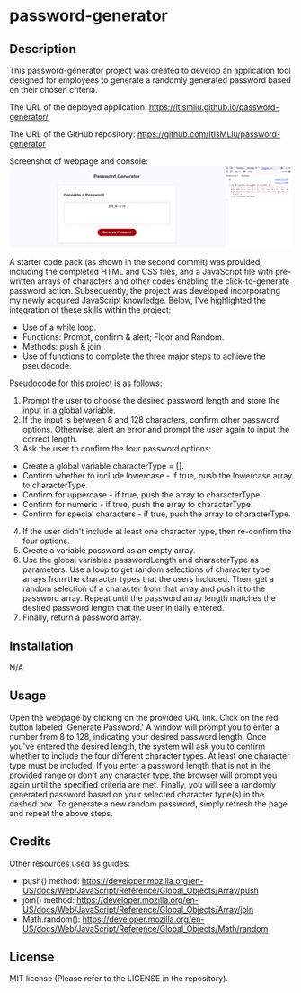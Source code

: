 # password-generator

## Description 
This password-generator project was created to develop an application tool designed for employees to generate a randomly generated password based on their chosen criteria.

The URL of the deployed application: https://itismliu.github.io/password-generator/

The URL of the GitHub repository: https://github.com/ItIsMLiu/password-generator

Screenshot of webpage and console:
![alt text](./assets/images/screencapture1.png)

A starter code pack (as shown in the second commit) was provided, including the completed HTML and CSS files, and a JavaScript file with pre-written arrays of characters and other codes enabling the click-to-generate password action. Subsequently, the project was developed incorporating my newly acquired JavaScript knowledge. Below, I've highlighted the integration of these skills within the project:

- Use of a while loop.
- Functions: Prompt, confirm & alert; Floor and Random.
- Methods: push & join.
- Use of functions to complete the three major steps to achieve the pseudocode.

Pseudocode for this project is as follows:

1. Prompt the user to choose the desired password length and store the input in a global variable.
2. If the input is between 8 and 128 characters, confirm other password options. Otherwise, alert an error and prompt the user again to input the correct length.
3. Ask the user to confirm the four password options:
- Create a global variable characterType = [].
- Confirm whether to include lowercase - if true, push the lowercase array to characterType.
- Confirm for uppercase - if true, push the array to characterType.
- Confirm for numeric - if true, push the array to characterType.
- Confirm for special characters - if true, push the array to characterType.
4. If the user didn't include at least one character type, then re-confirm the four options.
5. Create a variable password as an empty array.
6. Use the global variables passwordLength and characterType as parameters. Use a loop to get random selections of character type arrays from the character types that the users included. Then, get a random selection of a character from that array and push it to the password array. Repeat until the password array length matches the desired password length that the user initially entered.
7. Finally, return a password array.

## Installation

N/A

## Usage 

Open the webpage by clicking on the provided URL link. Click on the red button labeled 'Generate Password.' A window will prompt you to enter a number from 8 to 128, indicating your desired password length. Once you've entered the desired length, the system will ask you to confirm whether to include the four different character types. At least one character type must be included. If you enter a password length that is not in the provided range or don't any character type, the browser will prompt you again until the specified criteria are met. Finally, you will see a randomly generated password based on your selected character type(s) in the dashed box. To generate a new random password, simply refresh the page and repeat the above steps.

## Credits

Other resources used as guides:
- push() method: https://developer.mozilla.org/en-US/docs/Web/JavaScript/Reference/Global_Objects/Array/push
- join() method: https://developer.mozilla.org/en-US/docs/Web/JavaScript/Reference/Global_Objects/Array/join
- Math.random(): https://developer.mozilla.org/en-US/docs/Web/JavaScript/Reference/Global_Objects/Math/random

## License

MIT license (Please refer to the LICENSE in the repository).
